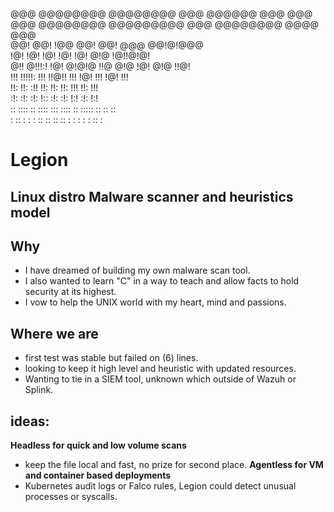 
                                                        
@@@       @@@@@@@@   @@@@@@@@  @@@   @@@@@@   @@@  @@@  
@@@       @@@@@@@@  @@@@@@@@@  @@@  @@@@@@@@  @@@@ @@@  
@@!       @@!       !@@        @@!  @@!  @@@  @@!@!@@@  
!@!       !@!       !@!        !@!  !@!  @!@  !@!!@!@!  
@!!       @!!!:!    !@! @!@!@  !!@  @!@  !@!  @!@ !!@!  
!!!       !!!!!:    !!! !!@!!  !!!  !@!  !!!  !@!  !!!  
!!:       !!:       :!!   !!:  !!:  !!:  !!!  !!:  !!!  
 :!:      :!:       :!:   !::  :!:  :!:  !:!  :!:  !:!  
 :: ::::   :: ::::   ::: ::::   ::  ::::: ::   ::   ::  
: :: : :  : :: ::    :: :: :   :     : :  :   ::    :   
                                                        


# Legion
Linux distro Malware scanner and heuristics model
---

## Why
- I have dreamed of building my own malware scan tool.
- I also wanted to learn "C" in a way to teach and allow facts to hold security at its highest. 
- I vow to help the UNIX world with my heart, mind and passions. 

## Where we are
- first test was stable but failed on (6) lines.
- looking to keep it high level and heuristic with updated resources.
- Wanting to tie in a SIEM tool, unknown which outside of Wazuh or Splink. 

## ideas:

**Headless for quick and low volume scans**
- keep the file local and fast, no prize for second place. 
**Agentless for VM and container based deployments**
-  Kubernetes audit logs or Falco rules, Legion could detect unusual processes or syscalls.